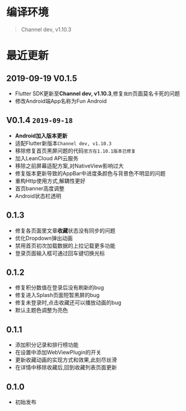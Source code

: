 # 编译环境
> Channel dev, v1.10.3


# 最近更新

## 2019-09-19 **V0.1.5**

- Flutter SDK更新至**Channel dev, v1.10.3**,修复`我的`页面莫名卡死的问题
- 修改Android端App名称为Fun Android

## V0.1.4 `2019-09-18`

- **Android加入版本更新**
- 适配Flutter新版本`Channel dev, v1.10.3`
- 移除修复首页黑屏问题的代码`官方在1.10.1版本已修复`
- 加入LeanCloud API云服务
- 移除之前屏幕适配方案,对NativeView影响过大
- 修复版本更新导致的AppBar中进度条颜色与背景色不明显的问题
- 重构Http使用方式,解耦性更好
- 首页banner高度调整
- Android状态栏透明

## 0.1.3

- 修复各页面里文章**收藏**状态没有同步的问题
- 优化Dropdown弹出动画
- 禁用首页初次加载数据的上拉记载更多功能
- 登录页面输入框可通过回车键切换光标


## 0.1.2

- 修复积分数值在登录后没有刷新的bug
- 修复进入Splash页面短暂黑屏的bug
- 修复未登录时,点击收藏还可以播放动画的bug
- 默认主题色调整为亮色

## 0.1.1

- 添加积分记录和排行榜功能
- 在设置中添加WebViewPlugin的开关
- 更新收藏动画的实现方式和效果,此刻尽丝滑
- 在详情中移除收藏后,回到收藏列表页面更新

## 0.1.0

- 初始发布


